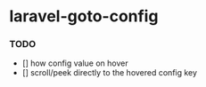 # laravel-goto-config

### TODO
- [] how config value on hover
- [] scroll/peek directly to the hovered config key
